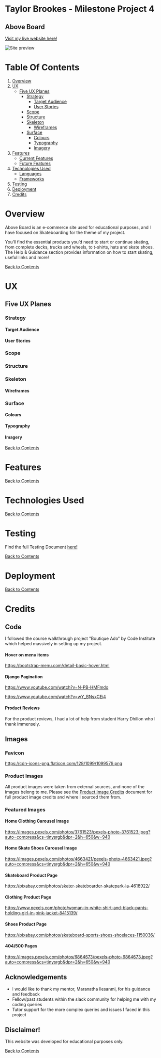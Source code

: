 # Taylor Brookes - Milestone Project 4
## Above Board

[Visit my live website here!](https://aboveboard-ms4.herokuapp.com/)

![Site preview]()

# Table Of Contents

1. [Overview](#overview)
2. [UX](#ux)
    * [Five UX Planes](#five-ux-planes)
        * [Strategy](#strategy)
            * [Target Audience](#target-audience)
            * [User Stories](#user-stories)
        * [Scope](#scope)
        * [Structure](#structure)
        * [Skeleton](#skeleton)
            * [Wireframes](#wireframes)
        * [Surface](#surface)
            * [Colours](#colours)
            * [Typography](#typography)
            * [Imagery](#imagery)
3. [Features](#features)
    * [Current Features]()
    * [Future Features]()
4. [Technologies Used](#technologies-used)
    * [Languages]()
    * [Frameworks]()
5. [Testing](#testing)
6. [Deployment](#deployment)
7. [Credits](#credits)

# Overview

Above Board is an e-commerce site used for educational purposes, and I have focused on Skateboarding for the theme of my project. 

You’ll find the essential products you’d need to start or continue skating, from complete decks, trucks and wheels, to t-shirts, hats and skate shoes. The Help & Guidance section provides information on how to start skating, useful links and more!

[Back to Contents](#table-of-contents)

# UX
## Five UX Planes

### Strategy
#### Target Audience
#### User Stories

### Scope

### Structure

### Skeleton
#### Wireframes

### Surface
#### Colours
#### Typography
#### Imagery

[Back to Contents](#table-of-contents)

# Features

[Back to Contents](#table-of-contents)

# Technologies Used

[Back to Contents](#table-of-contents)

# Testing

Find the full Testing Document [here!](TESTING.md)

[Back to Contents](#table-of-contents)

# Deployment

[Back to Contents](#table-of-contents)

# Credits

## Code

I followed the course walkthrough project "Boutique Ado" by Code Institute which helped massively in setting up my project. 

#### Hover on menu items

https://bootstrap-menu.com/detail-basic-hover.html

#### Django Pagination

https://www.youtube.com/watch?v=N-PB-HMFmdo

https://www.youtube.com/watch?v=wY_BNsxCEi4

#### Product Reviews

For the product reviews, I had a lot of help from student Harry Dhillon who I thank immensely. 

## Images

### Favicon

https://cdn-icons-png.flaticon.com/128/1099/1099579.png

### Product Images

All product images were taken from external sources, and none of the images belong to me. Please see the [Product Image Credits](PRODUCTS.md) document for full product image credits and where I sourced them from. 

### Featured Images

#### Home Clothing Carousel Image

https://images.pexels.com/photos/3761523/pexels-photo-3761523.jpeg?auto=compress&cs=tinysrgb&dpr=2&h=650&w=940

#### Home Skate Shoes Carousel Image

https://images.pexels.com/photos/4663421/pexels-photo-4663421.jpeg?auto=compress&cs=tinysrgb&dpr=2&h=650&w=940

#### Skateboard Product Page

https://pixabay.com/photos/skater-skateboarder-skatepark-la-4618922/

#### Clothing Product Page

https://www.pexels.com/photo/woman-in-white-shirt-and-black-pants-holding-girl-in-pink-jacket-8415139/

#### Shoes Product Page

https://pixabay.com/photos/skateboard-sports-shoes-shoelaces-1150036/

#### 404/500 Pages

https://images.pexels.com/photos/6864673/pexels-photo-6864673.jpeg?auto=compress&cs=tinysrgb&dpr=2&h=650&w=940

## Acknowledgements

-	I would like to thank my mentor, Maranatha Ilesanmi, for his guidance and feedback
-	Fellow/past students within the slack community for helping me with my coding queries
-	Tutor support for the more complex queries and issues I faced in this project

## Disclaimer!

This website was developed for educational purposes only.

[Back to Contents](#table-of-contents)